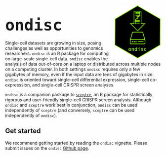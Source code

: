 
<div style="margin-top: 5px;">

<img src="man/figures/hex.png" align="right" width="150"/>

</div>

## <span style="font-size:60px;">`ondisc`</span>

Single-cell datasets are growing in size, posing challenges as well as
opportunities to genomics researchers. `ondisc` is an R package for
computing on large-scale single-cell data. `ondisc` enables the analysis
of data out-of-core on a laptop or distributed across multiple nodes on
a computing cluster. In both settings `ondisc` requires only a few
gigabytes of memory, even if the input data are tens of gigabytes in
size. `ondisc` is oriented toward single-cell differential expression,
single-cell co-expresssion, and single-cell CRISPR screen analyses.

`ondisc` is a companion package to
[`sceptre`](https://katsevich-lab.github.io/sceptre/), an R package for
statistically rigorous and user-friendly single-cell CRISPR screen
analysis. Although `ondisc` and `sceptre` work best in conjunction,
`ondisc` can be used independently of `sceptre` (and conversely,
`sceptre` can be used independently of `ondisc`).

## Get started

We recommend getting started by reading the `ondisc` vignette. Please
submit issues on the `ondisc` [Github
page](https://github.com/timothy-barry/ondisc/issues).
